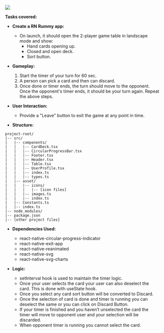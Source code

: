 ![](tripsygame-task.gif)

**Tasks covered:**

- **Create a RN Rummy app:**
  - On launch, it should open the 2-player game table in landscape mode and show:
    - Hand cards opening up.
    - Closed and open deck.
    - Sort button.
  
- **Gameplay:**
  1. Start the timer of your turn for 60 sec.
  2. A person can pick a card and then can discard.
  3. Once done or timer ends, the turn should move to the opponent. Once the opponent's timer ends, it should be your turn again. Repeat the above steps.

- **User Interaction:**
  - Provide a "Leave" button to exit the game at any point in time.

- **Structure:**
```
project-root/
|-- src/
|   |-- components/
|   |   |-- CardDeck.tsx
|   |   |-- CircularProgressBar.tsx
|   |   |-- Footer.tsx
|   |   |-- Header.tsx
|   |   |-- Table.tsx
|   |   |-- UserProfile.tsx
|   |   |-- index.ts
|   |   |-- types.ts
|   |-- asset/
|   |   |-- icons/
|   |   |   |-- [icon files]
|   |   |-- images.ts
|   |   |-- index.ts
|   |-- Constants.ts
|   |-- index.ts
|-- node_modules/
|-- package.json
|-- [other project files]
```

- **Dependencies Used:**
  - react-native-circular-progress-indicator
  - react-native-exit-app
  - react-native-reanimated
  - react-native-svg
  - react-native-svg-charts

- **Logic:**
  - setInterval hook is used to maintain the timer logic.
  - Once your user selects the card your user can also deselect the card. This is done with useState hook.
  - Once you select any card sort button will be converted to Discard.
  - Once the selection of card is done and timer is running you can deselect the same or you can click on Discard Button.
  - If your timer is finished and you haven’t unselected the card the timer will move to opponent user and your selection will be discarded.
  - When opponent timer is running you cannot select the card.
